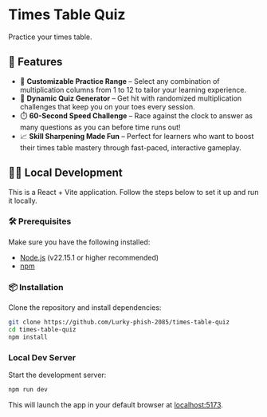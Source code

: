 # Times Table Quiz

Practice your times table.

## 🚀 Features

- 🎯 **Customizable Practice Range** – Select any combination of multiplication columns from 1 to 12 to tailor your learning experience.
- 🔀 **Dynamic Quiz Generator** – Get hit with randomized multiplication challenges that keep you on your toes every session.
- ⏱️ **60-Second Speed Challenge** – Race against the clock to answer as many questions as you can before time runs out!
- 📈 **Skill Sharpening Made Fun** – Perfect for learners who want to boost their times table mastery through fast-paced, interactive gameplay.

## 👨‍💻 Local Development

This is a React + Vite application. Follow the steps below to set it up and run it locally.

### 🛠️ Prerequisites

Make sure you have the following installed:

- [Node.js](https://nodejs.org/) (v22.15.1 or higher recommended)
- [npm](https://www.npmjs.com/)

### 📦 Installation

Clone the repository and install dependencies:

```bash
git clone https://github.com/Lurky-phish-2085/times-table-quiz
cd times-table-quiz
npm install
```

### Local Dev Server

Start the development server:

```bash
npm run dev
```

This will launch the app in your default browser at [localhost:5173](http://localhost:5173).
